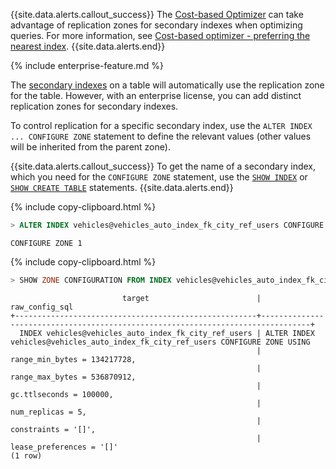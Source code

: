 {{site.data.alerts.callout_success}}
The [Cost-based Optimizer](cost-based-optimizer.html) can take advantage of replication zones for secondary indexes when optimizing queries. For more information, see [Cost-based optimizer - preferring the nearest index](cost-based-optimizer.html#preferring-the-nearest-index).
{{site.data.alerts.end}}

{% include enterprise-feature.md %}

The [secondary indexes](indexes.html) on a table will automatically use the replication zone for the table. However, with an enterprise license, you can add distinct replication zones for secondary indexes.

To control replication for a specific secondary index, use the `ALTER INDEX ... CONFIGURE ZONE` statement to define the relevant values (other values will be inherited from the parent zone).

{{site.data.alerts.callout_success}}
To get the name of a secondary index, which you need for the `CONFIGURE ZONE` statement, use the [`SHOW INDEX`](show-index.html) or [`SHOW CREATE TABLE`](show-create.html) statements.
{{site.data.alerts.end}}

{% include copy-clipboard.html %}
~~~ sql
> ALTER INDEX vehicles@vehicles_auto_index_fk_city_ref_users CONFIGURE ZONE USING num_replicas = 5, gc.ttlseconds = 100000;
~~~

~~~
CONFIGURE ZONE 1
~~~

{% include copy-clipboard.html %}
~~~ sql
> SHOW ZONE CONFIGURATION FROM INDEX vehicles@vehicles_auto_index_fk_city_ref_users;
~~~

~~~
                         target                        |                                 raw_config_sql
+------------------------------------------------------+---------------------------------------------------------------------------------+
  INDEX vehicles@vehicles_auto_index_fk_city_ref_users | ALTER INDEX vehicles@vehicles_auto_index_fk_city_ref_users CONFIGURE ZONE USING
                                                       |     range_min_bytes = 134217728,
                                                       |     range_max_bytes = 536870912,
                                                       |     gc.ttlseconds = 100000,
                                                       |     num_replicas = 5,
                                                       |     constraints = '[]',
                                                       |     lease_preferences = '[]'
(1 row)
~~~
